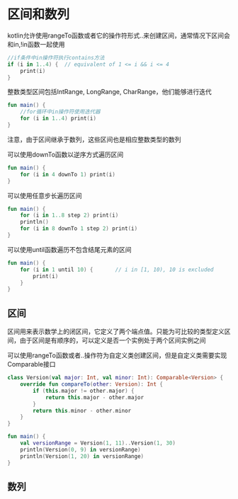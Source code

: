 # 区间和数列
kotlin允许使用rangeTo函数或者它的操作符形式..来创建区间，通常情况下区间会和in,!in函数一起使用

```kotlin
//if条件中in操作符执行contains方法
if (i in 1..4) {  // equivalent of 1 <= i && i <= 4
    print(i)
}
```

整数类型区间包括IntRange, LongRange, CharRange，他们能够进行迭代

```kotlin
fun main() {
    //for循环中in操作符使用迭代器
    for (i in 1..4) print(i)
}
```

注意，由于区间继承于数列，这些区间也是相应整数类型的数列

可以使用downTo函数以逆序方式遍历区间

```kotlin
fun main() {
    for (i in 4 downTo 1) print(i)
}
```

可以使用任意步长遍历区间

```kotlin
fun main() {
    for (i in 1..8 step 2) print(i)
    println()
    for (i in 8 downTo 1 step 2) print(i)
}
```

可以使用until函数遍历不包含结尾元素的区间

```kotlin
fun main() {
    for (i in 1 until 10) {       // i in [1, 10), 10 is excluded
        print(i)
    }
}
```

## 区间
区间用来表示数学上的闭区间，它定义了两个端点值。只能为可比较的类型定义区间，由于区间是有顺序的，可以定义是否一个实例处于两个区间实例之间

可以使用rangeTo函数或者..操作符为自定义类创建区间，但是自定义类需要实现Comparable接口

```kotlin
class Version(val major: Int, val minor: Int): Comparable<Version> {
    override fun compareTo(other: Version): Int {
        if (this.major != other.major) {
            return this.major - other.major
        }
        return this.minor - other.minor
    }
}

fun main() {
    val versionRange = Version(1, 11)..Version(1, 30)
    println(Version(0, 9) in versionRange)
    println(Version(1, 20) in versionRange)
}
```

## 数列




